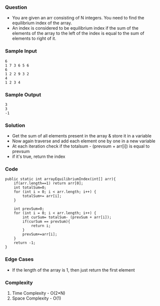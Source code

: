 ### Question
- You are given an arr consisting of N integers. You need to find the equilibrium index of the array.
- An index is considered to be equilibrium index if the sum of the elements of the array to the left of the index is equal to the sum of elements to right of it.

### Sample Input
    6
    1 7 3 6 5 6
    6
    1 2 2 9 3 2
    4
    1 2 3 4

### Sample Output
    3
    3
    -1

### Solution
- Get the sum of all elements present in the array & store it in a variable
- Now again traverse and add each element one by one in a new variable
- At each iteration check if the totalsum - (prevsum + arr[i]) is equal to prevsum
- if it's true, return the index

### Code
    public static int arrayEquilibriumIndex(int[] arr){
        if(arr.length==1) return arr[0];
        int totalSum=0;
        for (int i = 0; i < arr.length; i++) {
            totalSum+= arr[i];
        }

        int prevSum=0;
        for (int i = 0; i < arr.length; i++) {
            int curSum= totalSum- (prevSum + arr[i]);
            if(curSum == prevSum){
                return i;
            }
            prevSum+=arr[i];
        }
        return -1;
	}

### Edge Cases
- If the length of the array is 1, then just return the first element

### Complexity
1. Time Complexity - O(2*N)
2. Space Complexity - O(1)